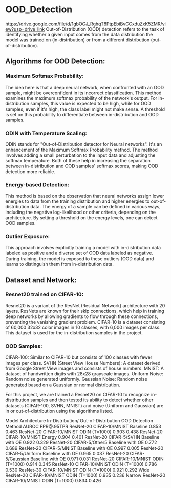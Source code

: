 # OOD_Detection
https://drive.google.com/file/d/1gbOGJ_RghqT8PtpEbiBvCCxduZxK5ZMR/view?usp=drive_link
Out-of-Distribution (OOD) detection refers to the task of identifying whether a given input comes from the data distribution the model was trained on (in-distribution) or from a different distribution (out-of-distribution).

## Algorithms for OOD Detection:
### Maximum Softmax Probability:
The idea here is that a deep neural network, when confronted with an OOD sample, might be overconfident in its incorrect classification.
This method examines the maximum softmax probability of the network's output. For in-distribution samples, this value is expected to be high, while for OOD samples, even if it's high, the class label might not make sense.
A threshold is set on this probability to differentiate between in-distribution and OOD samples.

### ODIN with Temperature Scaling:
ODIN stands for "Out-of-Distribution detector for Neural networks". It's an enhancement of the Maximum Softmax Probability method.
The method involves adding a small perturbation to the input data and adjusting the softmax temperature. Both of these help in increasing the separation between in-distribution and OOD samples' softmax scores, making OOD detection more reliable.

### Energy-based Detection:
This method is based on the observation that neural networks assign lower energies to data from the training distribution and higher energies to out-of-distribution data.
The energy of a sample can be defined in various ways, including the negative log-likelihood or other criteria, depending on the architecture.
By setting a threshold on the energy levels, one can detect OOD samples.

### Outlier Exposure:
This approach involves explicitly training a model with in-distribution data labeled as positive and a diverse set of OOD data labeled as negative.
During training, the model is exposed to these outliers (OOD data) and learns to distinguish them from in-distribution data.

## Dataset and Network:
### Resnet20 trained on CIFAR-10:
Resnet20 is a variant of the ResNet (Residual Network) architecture with 20 layers. ResNets are known for their skip connections, which help in training deep networks by allowing gradients to flow through these connections, preventing the vanishing gradient problem.
CIFAR-10 is a dataset consisting of 60,000 32x32 color images in 10 classes, with 6,000 images per class. This dataset is used for the in-distribution samples in the project.

### OOD Samples:
CIFAR-100: Similar to CIFAR-10 but consists of 100 classes with fewer images per class.
SVHN (Street View House Numbers): A dataset derived from Google Street View images and consists of house numbers.
MNIST: A dataset of handwritten digits with 28x28 grayscale images.
Uniform Noise: Random noise generated uniformly.
Gaussian Noise: Random noise generated based on a Gaussian or normal distribution.

For this project, we are trained a Resnet20 on CIFAR-10 to recognize in-distribution samples and then tested its ability to detect whether other datasets (CIFAR-100, SVHN, MNIST) and noise (Uniform and Gaussian) are in or out-of-distribution using the algorithms listed.



Model Architecture
In-Distribution/
Out-of-Distribution
OOD Detection Method
AUROC
FPR@.95TPR
ResNet-20
CIFAR-10/MNIST
Baseline
0.853
0.463
ResNet-20
CIFAR-10/MNIST
ODIN (T=1000)
0.903
0.438
ResNet-20
CIFAR-10/MNIST
Energy
0.904
0.401
ResNet-20
CIFAR-5/SVHN
Baseline with OE
0.922
0.329
ResNet-20
CIFAR-5/Other5
Baseline with OE
 0.772
0.689
ResNet-20
CIFAR-5/MNIST
Baseline with OE
 0.997
0.005
ResNet-20
CIFAR-5/Uniform
Baseline with OE
 0.965
0.037
ResNet-20
CIFAR-5/Gaussian
Baseline with OE
0.971
0.031
ResNet-20
CIFAR-10/MNIST
ODIN (T=1000)
0.914
0.345
ResNet-10
CIFAR-10/MNIST
ODIN (T=1000)
0.786
0.530
ResNet-30
CIFAR-10/MNIST
ODIN (T=1000)
0.921
0.292
Wide ResNet-20
CIFAR-10/MNIST
ODIN (T=1000)
0.935
0.236
Narrow ResNet-20
CIFAR-10/MNIST
ODIN (T=1000)
0.834
0.426


